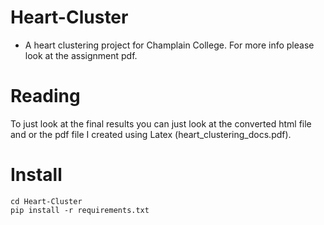 # Heart-Cluster
* A heart clustering project for Champlain College. For more info please look at the assignment pdf.

# Reading
To just look at the final results you can just look at the converted html file and or the pdf file I created using Latex
(heart_clustering_docs.pdf).

# Install
`cd Heart-Cluster`
<br />
`pip install -r requirements.txt`
